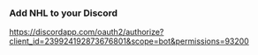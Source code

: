 ### Add NHL to your Discord
https://discordapp.com/oauth2/authorize?client_id=239924192873676801&scope=bot&permissions=93200
